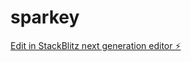 # sparkey

[Edit in StackBlitz next generation editor ⚡️](https://stackblitz.com/~/github.com/district-dev47/sparkey)